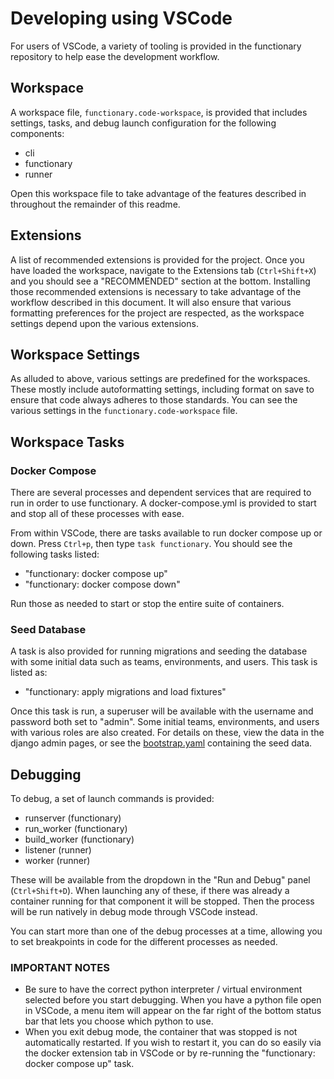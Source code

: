# Developing using VSCode

For users of VSCode, a variety of tooling is provided in the functionary
repository to help ease the development workflow.

## Workspace

A workspace file, `functionary.code-workspace`, is provided that includes
settings, tasks, and debug launch configuration for the following components:

- cli
- functionary
- runner

Open this workspace file to take advantage of the features described in
throughout the remainder of this readme.

## Extensions

A list of recommended extensions is provided for the project. Once you have
loaded the workspace, navigate to the Extensions tab (`Ctrl+Shift+X`) and you
should see a "RECOMMENDED" section at the bottom. Installing those recommended
extensions is necessary to take advantage of the workflow described in this
document. It will also ensure that various formatting preferences for the
project are respected, as the workspace settings depend upon the various
extensions.

## Workspace Settings

As alluded to above, various settings are predefined for the workspaces. These
mostly include autoformatting settings, including format on save to ensure that
code always adheres to those standards. You can see the various settings in the
`functionary.code-workspace` file.

## Workspace Tasks

### Docker Compose

There are several processes and dependent services that are required to run in
order to use functionary. A docker-compose.yml is provided to start and stop all
of these processes with ease.

From within VSCode, there are tasks available to run docker compose up or down.
Press `Ctrl+p`, then type `task functionary`. You should see the following tasks
listed:

- "functionary: docker compose up"
- "functionary: docker compose down"

Run those as needed to start or stop the entire suite of containers.

### Seed Database

A task is also provided for running migrations and seeding the database with
some initial data such as teams, environments, and users. This task is listed
as:

- "functionary: apply migrations and load fixtures"

Once this task is run, a superuser will be available with the username and
password both set to "admin". Some initial teams, environments, and users with
various roles are also created. For details on these, view the data in the
django admin pages, or see the
[bootstrap.yaml](../functionary/core/fixtures/bootstrap.yaml) containing the
seed data.

## Debugging

To debug, a set of launch commands is provided:

- runserver (functionary)
- run_worker (functionary)
- build_worker (functionary)
- listener (runner)
- worker (runner)

These will be available from the dropdown in the "Run and Debug" panel
(`Ctrl+Shift+D`). When launching any of these, if there was already a container
running for that component it will be stopped. Then the process will be run
natively in debug mode through VSCode instead.

You can start more than one of the debug processes at a time, allowing you to
set breakpoints in code for the different processes as needed.

### IMPORTANT NOTES

- Be sure to have the correct python interpreter / virtual environment selected
  before you start debugging. When you have a python file open in VSCode, a menu
  item will appear on the far right of the bottom status bar that lets you
  choose which python to use.
- When you exit debug mode, the container that was stopped is not automatically
  restarted. If you wish to restart it, you can do so easily via the docker
  extension tab in VSCode or by re-running the "functionary: docker compose up"
  task.
